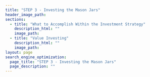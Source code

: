 ```yaml
---
title: "STEP 3 - Investing the Mason Jars"
header_image_path:
sections:
  - title: "What to Accomplish Within the Investment Strategy"
    description_html: ""
    image_path:
  - title: "Value Investing"
    description_html: ""
    image_path:
layout: page
search_engine_optimization:
  page_title: "STEP 3 - Investing the Mason Jars"
  page_description: ""
---
```

